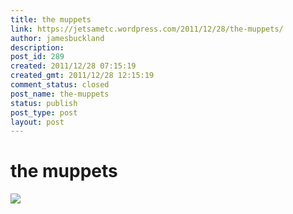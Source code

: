 ```yaml
---
title: the muppets
link: https://jetsametc.wordpress.com/2011/12/28/the-muppets/
author: jamesbuckland
description: 
post_id: 289
created: 2011/12/28 07:15:19
created_gmt: 2011/12/28 12:15:19
comment_status: closed
post_name: the-muppets
status: publish
post_type: post
layout: post
---
```


# the muppets

![](http://jetsametc.files.wordpress.com/2012/05/20120521-180113.jpg)